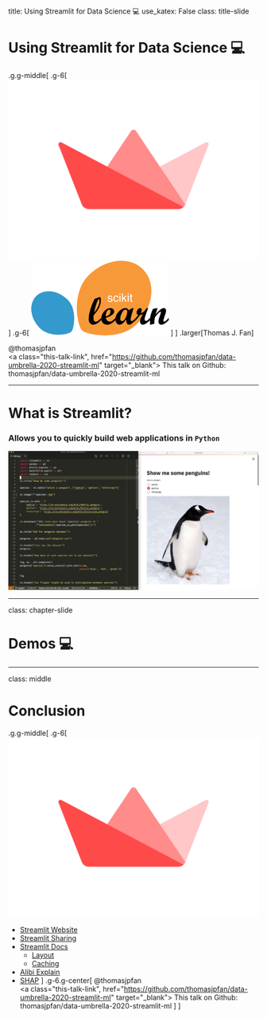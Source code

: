 title: Using Streamlit for Data Science 💻
use_katex: False
class: title-slide

# Using Streamlit for Data Science 💻

.g.g-middle[
.g-6[
![:scale 80%](images/streamlit.png)
]
.g-6[
![](images/scikit-learn-logo-notext.png)
]
]
.larger[Thomas J. Fan]<br>

@thomasjpfan<br>
<a href="https://www.github.com/thomasjpfan" target="_blank"><span class="icon icon-github icon-left"></span></a>
<a href="https://www.twitter.com/thomasjpfan" target="_blank"><span class="icon icon-twitter"></span></a>
<a class="this-talk-link", href="https://github.com/thomasjpfan/data-umbrella-2020-streamlit-ml" target="_blank">
This talk on Github: thomasjpfan/data-umbrella-2020-streamlit-ml</a>

---

# What is Streamlit?

### Allows you to quickly build web applications in `Python`

![:scale 90%](images/streamlit_dual_window.png)

---

class: chapter-slide

# Demos 💻

---

class: middle

# Conclusion

.g.g-middle[
.g-6[
![:scale 40%](images/streamlit.png)
- [Streamlit Website](https://www.streamlit.io)
- [Streamlit Sharing](https://www.streamlit.io/sharing)
- [Streamlit Docs](https://docs.streamlit.io/en/stable/)
    - [Layout](https://docs.streamlit.io/en/stable/api.html#lay-out-your-app)
    - [Caching](https://docs.streamlit.io/en/stable/caching.html)
- [Alibi Explain](https://docs.seldon.io/projects/alibi/en/latest/index.html)
- [SHAP](https://shap.readthedocs.io/en/latest/)
]
.g-6.g-center[
@thomasjpfan<br>
<a href="https://www.github.com/thomasjpfan" target="_blank"><span class="icon icon-github icon-left"></span></a>
<a href="https://www.twitter.com/thomasjpfan" target="_blank"><span class="icon icon-twitter"></span></a>
<a class="this-talk-link", href="https://github.com/thomasjpfan/data-umbrella-2020-streamlit-ml" target="_blank">
This talk on Github: thomasjpfan/data-umbrella-2020-streamlit-ml</a>
]
]
